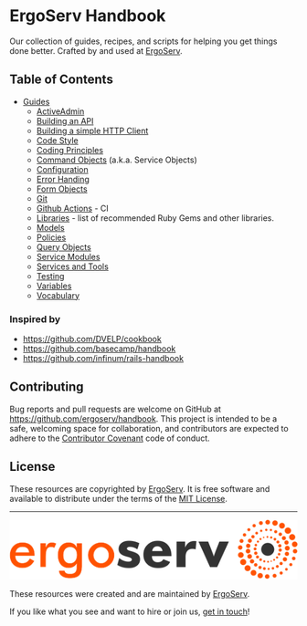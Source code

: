# ErgoServ Handbook

Our collection of guides, recipes, and scripts for helping you get things done better. 
Crafted by and used at [ErgoServ](https://www.ergoserv.com).

## Table of Contents

* [Guides](guides/)
  - [ActiveAdmin](guides/activeadmin.md)
  - [Building an API](guides/building_api.md)
  - [Building a simple HTTP Client](guides/building_simple_http_client.md)
  - [Code Style](guides/code_style.md)
  - [Coding Principles](guides/coding_principles.md)
  - [Command Objects](guides/command_objects.md) (a.k.a. Service Objects)
  - [Configuration](guides/configuration.md)
  - [Error Handing](guides/error_handling.md)
  - [Form Objects](guides/form_objects.md)
  - [Git](guides/git.md)
  - [Github Actions](guides/github_actions.md) - CI
  - [Libraries](guides/libraries.md) - list of recommended Ruby Gems and other libraries.
  - [Models](guides/models.md)
  - [Policies](guides/policies.md)
  - [Query Objects](guides/query_objects.md)
  - [Service Modules](guides/service_modules.md)
  - [Services and Tools](guides/services_and_tools.md)
  - [Testing](guides/testing.md)
  - [Variables](guides/variables.md)
  - [Vocabulary](guides/vocabulary.md)

### Inspired by

* https://github.com/DVELP/cookbook
* https://github.com/basecamp/handbook
* https://github.com/infinum/rails-handbook

## Contributing

Bug reports and pull requests are welcome on GitHub at https://github.com/ergoserv/handbook. This project is intended to be a safe, welcoming space for collaboration, and contributors are expected to adhere to the [Contributor Covenant](http://contributor-covenant.org/) code of conduct.

## License

These resources are copyrighted by [ErgoServ](https://www.ergoserv.com). It is free software and available to distribute under the terms of the [MIT License](http://opensource.org/licenses/MIT).

------

[![alt text](https://raw.githubusercontent.com/ergoserv/handbook/master/assets/ErgoServ_horizontalColor@sign+text+bg.png "ErgoServ - Web and Mobile Development Company")](https://www.ergoserv.com)

These resources were created and are maintained by [ErgoServ](https://www.ergoserv.com).

If you like what you see and want to hire or join us, [get in touch](https://www.ergoserv.com)!
